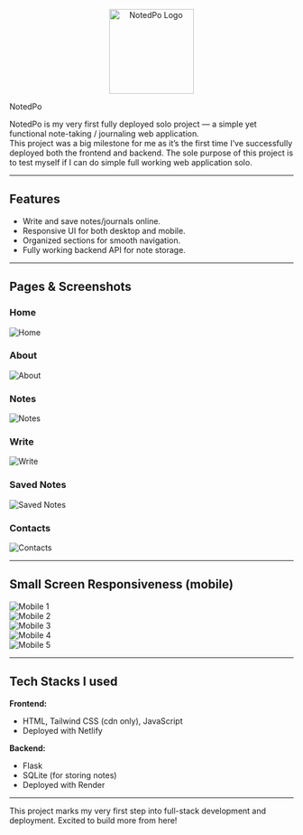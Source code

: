 <p align="center">
  <img src="logo.png" alt="NotedPo Logo" width="150"/>
</p>
NotedPo  

NotedPo is my very first fully deployed solo project — a simple yet functional note-taking / journaling web application.  
This project was a big milestone for me as it’s the first time I’ve successfully deployed both the frontend and backend. 
The sole purpose of this project is to test myself if I can do simple full working web application solo.

---

## Features  
- Write and save notes/journals online.  
- Responsive UI for both desktop and mobile.  
- Organized sections for smooth navigation.  
- Fully working backend API for note storage.  

---

## Pages & Screenshots  

### **Home**
![Home](homeB.jpg)

### **About**
![About](aboutB.jpg)

### **Notes**
![Notes](noteB.jpg)

### **Write**
![Write](writeB.jpg)

### **Saved Notes**
![Saved Notes](savedB.jpg)

### **Contacts**
![Contacts](contactB.jpg)

---

## Small Screen Responsiveness (mobile) 

![Mobile 1](M1.PNG)  
![Mobile 2](M2.PNG)  
![Mobile 3](M3.PNG)  
![Mobile 4](M4.PNG)  
![Mobile 5](M5.PNG)  

---

## Tech Stacks I used  

**Frontend:**  
- HTML, Tailwind CSS (cdn only), JavaScript  
- Deployed with Netlify 

**Backend:**  
- Flask 
- SQLite (for storing notes)  
- Deployed with Render  

---

This project marks my very first step into full-stack development and deployment. Excited to build more from here!
